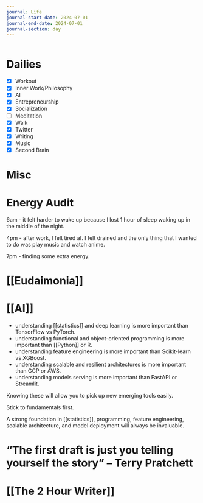 ```yaml
---
journal: Life
journal-start-date: 2024-07-01
journal-end-date: 2024-07-01
journal-section: day
---
```


```calendar-nav
```

# Dailies

- [x] Workout
- [x] Inner Work/Philosophy
- [x] AI
- [x] Entrepreneurship
- [x] Socialization
- [ ] Meditation
- [x] Walk
- [x] Twitter
- [x] Writing
- [x] Music
- [x] Second Brain

# Misc

# Energy Audit

6am - it felt harder to wake up because I lost 1 hour of sleep waking up in the middle of the night.

4pm - after work, I felt tired af. I felt drained and the only thing that I wanted to do was play music and watch anime. 

7pm - finding some extra energy.

# [[Eudaimonia]]

# [[AI]]

- understanding [[statistics]] and deep learning is more important than TensorFlow vs PyTorch.  
- understanding functional and object-oriented programming is more important than [[Python]] or R.  
- understanding feature engineering is more important than Scikit-learn vs XGBoost.  
- understanding scalable and resilient architectures is more important than GCP or AWS.  
- understanding models serving is more important than FastAPI or Streamlit.

Knowing these will allow you to pick up new emerging tools easily.  
  
Stick to fundamentals first.

A strong foundation in [[statistics]], programming, feature engineering, scalable architecture, and model deployment will always be invaluable.

# “The first draft is just you telling yourself the story” – Terry Pratchett

# [[The 2 Hour Writer]]


